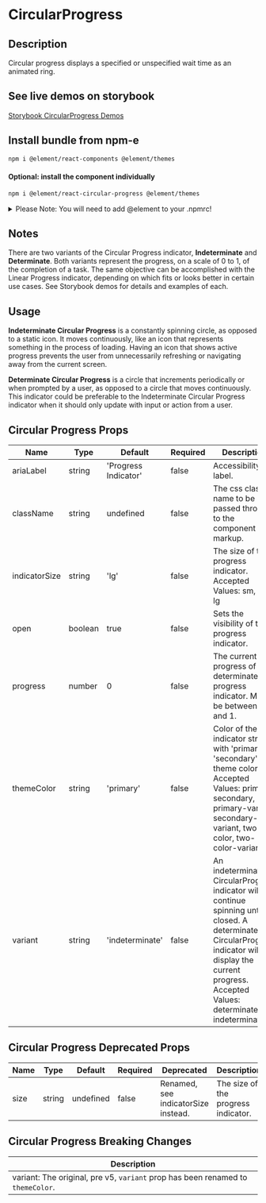 # CircularProgress

## Description

Circular progress displays a specified or unspecified wait time as an animated ring.

## See live demos on storybook

[Storybook CircularProgress Demos](https://element-react.bayer.com/?path=/story/components-circular-progress)

## Install bundle from npm-e

```bash
npm i @element/react-components @element/themes
```

#### Optional: install the component individually

```bash
npm i @element/react-circular-progress @element/themes
```

<details>

<summary>
Please Note: You will need to add @element to your .npmrc!
</summary>

Open `~/.npmrc` in an editor and add the following line to enable the `@element`
scope:

```bash

@element:registry=https://npm.platforms.engineering

```

### Troubleshooting

See below if you have never installed a package from Bayer's npm-enterprise or
run into the following error:

```bash

npm ERR! code E401
npm ERR! Unable to authenticate, your authentication token seems to be invalid.
npm ERR! To correct this please trying logging in again with:
npm ERR!     npm login

```

### Setup an access token

See the
[devtools npm-e guide](https://devtools.bayer.com/docs/development/package-management/npm/)
to learn how to create an access token if this is the first time you are using a
npm-e package at Bayer or you do not have a line that starts with the following
in your `~/.npmrc` file:

`//npm.platforms.engineering/:_authToken=`

</details>

## Notes

There are two variants of the Circular Progress indicator, **Indeterminate** and **Determinate**. Both variants represent the progress, on a scale of 0 to 1, of the completion of a task. The same objective can be accomplished with the Linear Progress indicator, depending on which fits or looks better in certain use cases. See Storybook demos for details and examples of each.

## Usage

**Indeterminate Circular Progress** is a constantly spinning circle, as opposed to a static icon. It moves continuously, like an icon that represents something in the process of loading. Having an icon that shows active progress prevents the user from unnecessarily refreshing or navigating away from the current screen.

**Determinate Circular Progress** is a circle that increments periodically or when prompted by a user, as opposed to a circle that moves continuously. This indicator could be preferable to the Indeterminate Circular Progress indicator when it should only update with input or action from a user.

## Circular Progress Props

| Name          | Type    | Default              | Required | Description                                                                                                                                                                                                   |
| ------------- | ------- | -------------------- | -------- | ------------------------------------------------------------------------------------------------------------------------------------------------------------------------------------------------------------- |
| ariaLabel     | string  | 'Progress Indicator' | false    | Accessibility label.                                                                                                                                                                                          |
| className     | string  | undefined            | false    | The css class name to be passed through to the component markup.                                                                                                                                              |
| indicatorSize | string  | 'lg'                 | false    | The size of the progress indicator.<br />Accepted Values: sm, md, lg                                                                                                                                          |
| open          | boolean | true                 | false    | Sets the visibility of the progress indicator.                                                                                                                                                                |
| progress      | number  | 0                    | false    | The current progress of a determinate progress indicator. Must be between 0 and 1.                                                                                                                            |
| themeColor    | string  | 'primary'            | false    | Color of the indicator stroke with 'primary' or 'secondary' theme color.<br />Accepted Values: primary, secondary, primary-variant, secondary-variant, two-color, two-color-variant                           |
| variant       | string  | 'indeterminate'      | false    | An indeterminate CircularProgress indicator will continue spinning until closed. A determinate CircularProgress indicator will display the current progress.<br />Accepted Values: determinate, indeterminate |

## Circular Progress Deprecated Props

| Name | Type   | Default   | Required | Deprecated                          | Description                         |
| ---- | ------ | --------- | -------- | ----------------------------------- | ----------------------------------- |
| size | string | undefined | false    | Renamed, see indicatorSize instead. | The size of the progress indicator. |

## Circular Progress Breaking Changes

| Description                                                                     |
| ------------------------------------------------------------------------------- |
| variant: The original, pre v5, `variant` prop has been renamed to `themeColor`. |
